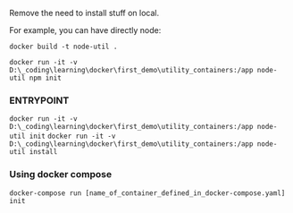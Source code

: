 Remove the need to install stuff on local.

For example, you can have directly node:

`docker build -t node-util .`

`docker run -it -v D:\_coding\learning\docker\first_demo\utility_containers:/app node-util npm init`

### ENTRYPOINT

`docker run -it -v D:\_coding\learning\docker\first_demo\utility_containers:/app node-util init`
`docker run -it -v D:\_coding\learning\docker\first_demo\utility_containers:/app node-util install`


### Using docker compose

`docker-compose run [name_of_container_defined_in_docker-compose.yaml] init`
